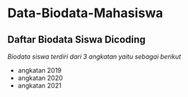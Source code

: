 # Data-Biodata-Mahasiswa

Daftar Biodata Siswa Dicoding
--
*Biodata siswa terdiri dari 3 angkatan yaitu sebagai berikut*
- angkatan 2019
- angkatan 2020
- angkatan 2021
